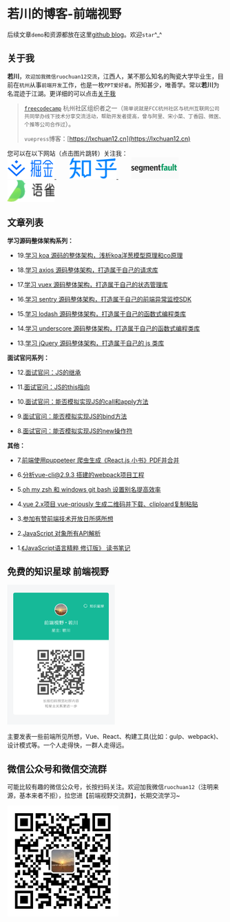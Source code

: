 # 若川的博客-前端视野

后续文章`demo`和资源都放在这里[github blog](https://github.com/lxchuan12/blog)。欢迎`star`^_^

## 关于我

**若川**，`欢迎加我微信ruochuan12交流`，江西人，某不那么知名的陶瓷大学毕业生，目前在`杭州`从事`前端开发`工作，也是一枚`PPT爱好者`。所知甚少，唯善学。常以**若川**为名混迹于江湖。更详细的可以点击[关于我](https://lxchuan12.cn/about/)<br>

>[`freecodecamp`](https://www.freecodecamp.org/) 杭州社区组织者之一（`简单说就是FCC杭州社区与杭州互联网公司共同举办线下技术分享交流活动，帮助开发者提高，曾与阿里、宋小菜、丁香园、微医、个推等公司合作过`）。
>
> `vuepress`博客：[https://lxchuan12.cn](https://lxchuan12.cn)

您可以在以下网站（点击图片跳转）关注我：<br>
<a href="https://juejin.im/user/57974dc55bbb500063f522fd/posts" >
  <img src="./README-images/juejin.svg"  width="110px" height="50px" title="掘金专栏，欢迎关注～" alt="掘金专栏，欢迎关注～"/>
</a>
<span style="margin-left: 30px"></span>
<a href="https://zhuanlan.zhihu.com/lxchuan12" >
  <img src="./README-images/zhihu.png"  width="110px" height="50px" title="知乎前端视野专栏，欢迎关注～" alt="知乎前端视野专栏，欢迎关注～"/>
</a>
<span style="margin-left: 30px"></span>
<a href="https://segmentfault.com/blog/lxchuan12" >
  <img src="./README-images/segmentfault.png"  width="110px" height="50px" title="segmentfault专栏，欢迎关注～" alt="segmentfault专栏，欢迎关注～"/>
</a>
<span style="margin-left: 30px"></span>
<a href="https://www.yuque.com/lxchuan12/blog" >
  <img src="./README-images/yuque.png"  width="110px" height="50px" title="语雀专栏，欢迎关注～" alt="语雀专栏，欢迎关注～"/>
</a>

## 文章列表

**学习源码整体架构系列：**

- 19.[学习 koa 源码的整体架构，浅析koa洋葱模型原理和co原理](https://lxchuan12.cn/koa/)

- 18.[学习 axios 源码整体架构，打造属于自己的请求库](https://lxchuan12.cn/axios/)

- 17.[学习 vuex 源码整体架构，打造属于自己的状态管理库](https://lxchuan12.cn/vuex/)

- 16.[学习 sentry 源码整体架构，打造属于自己的前端异常监控SDK](https://lxchuan12.cn/sentry/)

- 15.[学习 lodash 源码整体架构，打造属于自己的函数式编程类库](https://lxchuan12.cn/lodash/)

- 14.[学习 underscore 源码整体架构，打造属于自己的函数式编程类库](https://lxchuan12.cn/underscore/)

- 13.[学习 jQuery 源码整体架构，打造属于自己的 js 类库](https://lxchuan12.cn/jQuery/)

**面试官问系列：**

- 12.[面试官问：JS的继承](https://lxchuan12.cn/js-extend/)

- 11.[面试官问：JS的this指向](https://lxchuan12.cn/js-this/)

- 10.[面试官问：能否模拟实现JS的call和apply方法](https://lxchuan12.cn/js-implement-call-apply/)

- 9.[面试官问：能否模拟实现JS的bind方法](https://lxchuan12.cn/js-implement-bind/)

- 8.[面试官问：能否模拟实现JS的new操作符](https://lxchuan12.cn/js-implement-new/)

**其他：**

- 7.[前端使用puppeteer 爬虫生成《React.js 小书》PDF并合并](https://lxchuan12.cn/puppeteer-create-pdf-and-merge/)

- 6.[分析vue-cli@2.9.3 搭建的webpack项目工程](https://lxchuan12.cn/vue-cli-2-webpack/)

- 5.[oh my zsh 和 windows git bash 设置别名提高效率](https://lxchuan12.cn/oh-my-zsh/)

- 4.[vue 2.x项目 vue-qriously 生成二维码并下载、cliploard复制粘贴](https://lxchuan12.cn/vue-2-qrcode/)

- 3.[参加有赞前端技术开放日所感所想](https://lxchuan12.cn/20180421-youzan-front-end-tech-open-day/)

- 2.[JavaScript 对象所有API解析](https://lxchuan12.cn/js-object-api/)

- 1.[《JavaScript语言精粹 修订版》 读书笔记](https://lxchuan12.cn/js-book/)

## 免费的知识星球 前端视野

<img src="./README-images/zsxq.png"  width="250px" height="325px" title="前端视野知识星球" alt="前端视野知识星球"/>

主要发表一些前端所见所想，Vue、React、构建工具(比如：gulp、webpack)、设计模式等。一个人走得快，一群人走得远。

## 微信公众号和微信交流群

可能比较有趣的微信公众号，长按扫码关注。欢迎加我微信`ruochuan12`（注明来源，基本来者不拒），拉您进【前端视野交流群】，长期交流学习~

![若川视野](./docs/about/wechat-official-accounts-mini.jpg)
